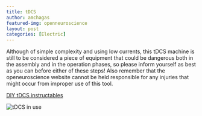 ```yaml
---
title: tDCS
author: amchagas
featured-img: openneuroscience
layout: post
categories: [Electric]
---
```



Although of simple complexity and using low currents, this tDCS machine is still to be considered a piece of equipment that could be dangerous both in the assembly and in the operation phases, so please inform yourself as best as you can before either of these steps! Also remember that the openeuroscience website cannot be held responsible for any injuries that might occur from improper use of this tool.

[DIY tDCS instructables](https://www.instructables.com/id/Build-a-Human-Enhancement-Device-Basic-tDCS-Suppl/)

![tDCS in use](https://cdn.instructables.com/FAQ/VB7Q/HH2VTZ4E/FAQVB7QHH2VTZ4E.LARGE.jpg?auto=webp&frame=1&fit=bounds "tDCS in use")
